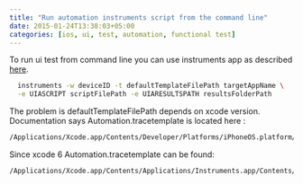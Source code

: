 ```yaml
---
title: "Run automation instruments script from the command line"
date: 2015-01-24T13:38:03+05:00
categories: [ios, ui, test, automation, functional test]
---
```

To run ui test from command line you can use instruments app as described [here](https://developer.apple.com/library/ios/documentation/DeveloperTools/Conceptual/InstrumentsUserGuide/UsingtheAutomationInstrument/UsingtheAutomationInstrument.html).

```bash
  instruments -w deviceID -t defaultTemplateFilePath targetAppName \
  -e UIASCRIPT scriptFilePath -e UIARESULTSPATH resultsFolderPath
```

The problem is defaultTemplateFilePath depends on xcode version. Documentation says Automation.tracetemplate is located here :
```bash
/Applications/Xcode.app/Contents/Developer/Platforms/iPhoneOS.platform/Developer/Library/Instruments/PlugIns/AutomationInstrument.bundle/Contents/Resources/Automation.tracetemplate
```

Since xcode 6 Automation.tracetemplate can be found:
```bash
/Applications/Xcode.app/Contents/Applications/Instruments.app/Contents/PlugIns/AutomationInstrument.xrplugin/Contents/Resources/Automation.tracetemplate
```
